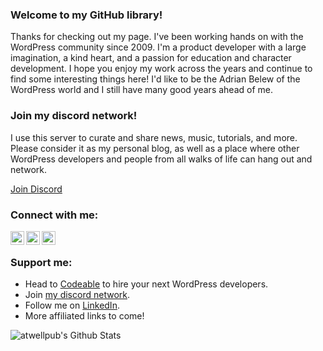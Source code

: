 ### Welcome to my GitHub library!

Thanks for checking out my page. I've been working hands on with the WordPress community since 2009. I'm a product developer with a large imagination, a kind heart, and a passion for education and character development. I hope you enjoy my work across the years and continue to find some interesting things here! I'd like to be the Adrian Belew of the WordPress world and I still have many good years ahead of me. 

### Join my discord network! 

I use this server to curate and share news, music, tutorials, and more. Please consider it as my personal blog, as well as a place where other WordPress developers and people from all walks of life can hang out and network.

[Join Discord]

### Connect with me:

[<img align="left" alt="codeSTACKr | YouTube" width="22px" src="https://cdn.jsdelivr.net/npm/simple-icons@v3/icons/youtube.svg" />][youtube]
[<img align="left" alt="codeSTACKr | Twitter" width="22px" src="https://cdn.jsdelivr.net/npm/simple-icons@v3/icons/twitter.svg" />][twitter]
[<img align="left" alt="codeSTACKr | LinkedIn" width="22px" src="https://cdn.jsdelivr.net/npm/simple-icons@v3/icons/linkedin.svg" />][linkedin]

<br />


### Support me:

* Head to [Codeable] to hire your next WordPress developers. 
* Join [my discord network].
* Follow me on [LinkedIn].
* More affiliated links to come! 

<img align="left" alt="atwellpub's Github Stats" src="https://github-readme-stats.vercel.app/api?username=atwellpub&show_icons=true&hide_border=true" />

[twitter]: https://twitter.com/atwellpub
[youtube]: https://youtube.com/atwellpublive
[LinkedIn]: https://linkedin.com/in/hudsonatwell
[Join Discord]: https://discord.gg/wyrnuxG
[my discord network]: https://discord.gg/wyrnuxG
[Codeable]: https://codeable.io/?ref=99TG1
